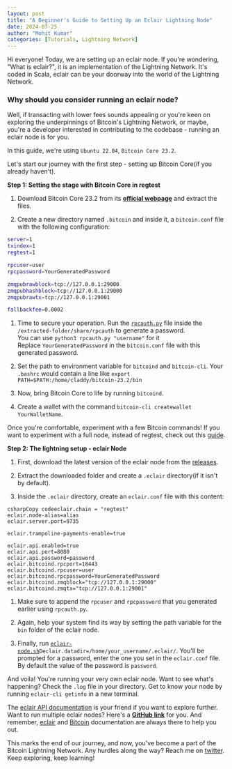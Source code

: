 ```yaml
---
layout: post
title: "A Beginner's Guide to Setting Up an Eclair Lightning Node"
date: 2024-07-25
author: "Mohit Kumar"
categories: [Tutorials, Lightning Network]
---
```


Hi everyone! Today, we are setting up an eclair node. If you're wondering, "What is eclair?", it is an implementation of the Lightning Network. It's coded in Scala, eclair can be your doorway into the world of the Lightning Network.

### Why should you consider running an eclair node?

Well, if transacting with lower fees sounds appealing or you're keen on exploring the underpinnings of Bitcoin's Lightning Network, or maybe, you're a developer interested in contributing to the codebase - running an eclair node is for you.

In this guide, we're using `Ubuntu 22.04`, `Bitcoin Core 23.2`.

Let's start our journey with the first step - setting up Bitcoin Core(if you already haven't).

**Step 1: Setting the stage with Bitcoin Core in regtest**

1. Download Bitcoin Core 23.2 from its [**official webpage**](https://bitcoincore.org/bin/bitcoin-core-23.2/) and extract the files.
    
2. Create a new directory named `.bitcoin` and inside it, a `bitcoin.conf` file with the following configuration:
    

```bash
server=1
txindex=1
regtest=1

rpcuser=user
rpcpassword=YourGeneratedPassword

zmqpubrawblock=tcp://127.0.0.1:29000
zmqpubhashblock=tcp://127.0.0.1:29000
zmqpubrawtx=tcp://127.0.0.1:29001

fallbackfee=0.0002
```

1. Time to secure your operation. Run the [`rpcauth.py`](http://rpcauth.py) file inside the `/extracted-folder/share/rpcauth` to generate a password.  
    You can use `python3 rpcauth.py "username"` for it  
    Replace `YourGeneratedPassword` in the `bitcoin.conf` file with this generated password.
    
2. Set the path to environment variable for `bitcoind` and `bitcoin-cli`. Your `.bashrc` would contain a line like `export PATH=$PATH:/home/claddy/bitcoin-23.2/bin`
    
3. Now, bring Bitcoin Core to life by running `bitcoind`.
    
4. Create a wallet with the command `bitcoin-cli createwallet YourWalletName`.
    

Once you're comfortable, experiment with a few Bitcoin commands! If you want to experiment with a full node, instead of regtest, check out this [guide](https://bitcoin.org/en/full-node#).

**Step 2: The lightning setup - eclair Node**

1. First, download the latest version of the eclair node from the [releases](https://github.com/ACINQ/eclair/releases).
    
2. Extract the downloaded folder and create a `.eclair` directory(if it isn't by default).
    
3. Inside the `.eclair` directory, create an `eclair.conf` file with this content:
    

```plaintext
csharpCopy codeeclair.chain = "regtest"
eclair.node-alias=alias
eclair.server.port=9735

eclair.trampoline-payments-enable=true

eclair.api.enabled=true
eclair.api.port=8080
eclair.api.password=password
eclair.bitcoind.rpcport=18443
eclair.bitcoind.rpcuser=user
eclair.bitcoind.rpcpassword=YourGeneratedPassword
eclair.bitcoind.zmqblock="tcp://127.0.0.1:29000"
eclair.bitcoind.zmqtx="tcp://127.0.0.1:29001"
```

1. Make sure to append the `rpcuser` and `rpcpassword` that you generated earlier using `rpcauth.py`.
    
2. Again, help your system find its way by setting the path variable for the `bin` folder of the eclair node.
    
3. Finally, run [`eclair-node.sh`](http://eclair-node.sh)`Declair.datadir=/home/your_username/.eclair/`. You'll be prompted for a password, enter the one you set in the `eclair.conf` file. By default the value of the password is `password`.
    

And voila! You're running your very own eclair node. Want to see what's happening? Check the `.log` file in your directory. Get to know your node by running `eclair-cli getinfo` in a new terminal.

The [eclair API documentation](https://acinq.github.io/eclair/) is your friend if you want to explore further. Want to run multiple eclair nodes? Here's a [**GitHub link**](https://github.com/t-bast/lightning-cfg) for you. And remember, [eclair](https://github.com/ACINQ/eclair) and [Bitcoin](https://github.com/bitcoin/bitcoin) documentation are always there to help you out.

This marks the end of our journey, and now, you've become a part of the Bitcoin Lightning Network. Any hurdles along the way? Reach me on [twitter](https://twitter.com/claddy_k). Keep exploring, keep learning!

